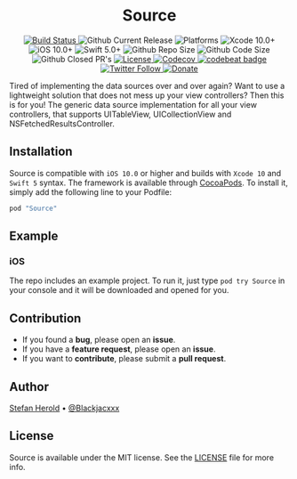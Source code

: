 <!-- <p align="center">
<img src="./icon.png" alt="Source" height="128" width="128">
</p> -->

<h1 align="center">Source</h1>

<p align="center">
  <a href="https://app.bitrise.io/app/736b307f260652e6#/builds">
    <img alt="Build Status" src="https://app.bitrise.io/app/736b307f260652e6/status.svg?token=9QuSr9PfsuRKUo99q2Jc2w&branch=develop" />
  </a>
  <img alt="Github Current Release" src="https://img.shields.io/github/release/blackjacx/Source.svg" /> 
  <img alt="Platforms" src="https://img.shields.io/cocoapods/p/Source.svg" />
  <img alt="Xcode 10.0+" src="https://img.shields.io/badge/Xcode-10.0%2B-blue.svg" />
  <img alt="iOS 10.0+" src="https://img.shields.io/badge/iOS-10.0%2B-blue.svg" />
  <img alt="Swift 5.0+" src="https://img.shields.io/badge/Swift-5.0%2B-orange.svg" />
  <img alt="Github Repo Size" src="https://img.shields.io/github/repo-size/blackjacx/Source.svg" />
  <img alt="Github Code Size" src="https://img.shields.io/github/languages/code-size/blackjacx/Source.svg" />
  <img alt="Github Closed PR's" src="https://img.shields.io/github/issues-pr-closed/blackjacx/Source.svg" />
  
  <!-- <a href="https://github.com/Carthage/Carthage">
    <img alt="Carthage compatible" src="https://img.shields.io/badge/Carthage-Compatible-brightgreen.svg?style=flat" />
  </a> -->
  
  <a href="https://github.com/Blackjacx/Source/blob/develop/LICENSE?raw=true">
  <img alt="License" src="https://img.shields.io/cocoapods/l/Source.svg?style=flat" />
  </a>
  
  <a href="https://codecov.io/gh/blackjacx/Source">
  <img alt="Codecov" src="https://codecov.io/gh/blackjacx/Source/branch/develop/graph/badge.svg" />
  </a>

  <a href="https://codebeat.co/projects/github-com-blackjacx-source-develop">
  <img alt="codebeat badge" src="https://codebeat.co/badges/c74826a3-8f8b-41da-8daf-2bdfecc2163e" />
  </a>  
  
  <a href="https://twitter.com/blackjacxxx">
  <img alt="Twitter Follow" src="https://img.shields.io/twitter/follow/blackjacxxx?label=%40Blackjacxxx"/>
  </a>
  
  <a href="https://www.paypal.me/STHEROLD">
  <img alt="Donate" src="https://img.shields.io/badge/Donate-PayPal-blue.svg"/>
  </a>
</p>

Tired of implementing the data sources over and over again? Want to use a lightweight solution that does not mess up your view controllers? Then this is for you! The generic data source implementation for all your view controllers, that supports UITableView, UICollectionView and NSFetchedResultsController.

## Installation

Source is compatible with `iOS 10.0` or higher and builds with `Xcode 10` and `Swift 5` syntax. The framework is available through [CocoaPods](http://cocoapods.org). To install it, simply add the following line to your Podfile:

```ruby
pod "Source"
```

## Example

### iOS

The repo includes an example project. To run it, just type `pod try Source` in your console and it will be downloaded and opened for you.

## Contribution

- If you found a **bug**, please open an **issue**.
- If you have a **feature request**, please open an **issue**.
- If you want to **contribute**, please submit a **pull request**.

## Author

[Stefan Herold](mailto:stefan.herold@gmail.com) • [@Blackjacxxx](https://twitter.com/Blackjacxxx)

## License

Source is available under the MIT license. See the [LICENSE](LICENSE.md) file for more info.
